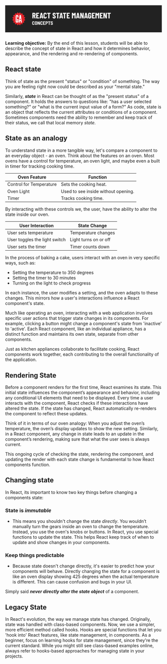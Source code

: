 # ![React State Management - Concepts](./assets/hero.png)

**Learning objective:** By the end of this lesson, students will be able to describe the concept of state in React and how it determines behavior, appearance, and the rendering and re-rendering of components.

## React state

Think of state as the present "status" or "condition" of something. The way you are feeling right now could be described as your "mental state."

Similarly, **_state_** in React can be thought of as the "present status" of a component. It holds the answers to questions like: "has a user selected something?" or "what is the current input value of a form?" As code, state is an object that reflects the current attributes or conditions of a component. Sometimes components need the ability to remember and keep track of their status, we call that local memory *state.*

## State as an analogy

To understand state in a more tangible way, let's compare a component to an everyday object - an oven. Think about the features on an oven. Most ovens have a control for temperature, an oven light, and maybe even a built in timer for tracking cooking time.

| **Oven Feature**        | **Function**                        |
| ----------------------- | ----------------------------------- |
| Control for Temperature | Sets the cooking heat.              |
| Oven Light              | Used to see inside without opening. |
| Timer                   | Tracks cooking time.                |

By interacting with these controls we, the user, have the ability to alter the state inside our oven.

| **User Interaction**          | **State Change**      |
| ----------------------------- | --------------------- |
| User sets temperature         | Temperature changes   |
| User toggles the light switch | Light turns on or off |
| User sets the timer           | Timer counts down     |

In the process of baking a cake, users interact with an oven in very specific ways, such as:

- Setting the temperature to 350 degrees
- Setting the timer to 30 minutes
- Turning on the light to check progress

In each instance, the user modifies a setting, and the oven adapts to these changes. This mirrors how a user's interactions influence a React component's state.

Much like operating an oven, interacting with a web application involves specific user actions that trigger state changes in its components. For example, clicking a button might change a component's state from 'inactive' to 'active'. Each React component, like an individual appliance, has a distinct function and maintains its own state, separate from other components.

Just as kitchen appliances collaborate to facilitate cooking, React components work together, each contributing to the overall functionality of the application. 

## Rendering State

Before a component renders for the first time, React examines its state. This initial state influences the component’s appearance and behavior, including any conditional UI elements that need to be displayed. Every time a user interacts with the component, React checks if these interactions have altered the state. If the state has changed, React automatically re-renders the component to reflect these updates.

Think of it in terms of our oven analogy: When you adjust the oven’s temperature, the oven’s display updates to show the new setting. Similarly, in a React component, any change in state leads to an update in the component’s rendering, making sure that what the user sees is always current.

This ongoing cycle of checking the state, rendering the component, and updating the render with each state change is fundamental to how React components function.

## Changing state

In React, its important to know two key things before changing a components state:

### State is *immutable*

- This means you shouldn't change the state *directly*. You wouldn’t manually turn the gears inside an oven to change the temperature. Instead, you use the oven's knobs or buttons. In React, you use special functions to update the state. This helps React keep track of when to update and show changes in your components.

### Keep things predictable

- Because state doesn't change directly, it's easier to predict how your components will behave. Directly changing the state for a component is like an oven display showing 425 degrees when the actual temperature is different. This can cause confusion and bugs in your UI.

Simply said ***never directly alter the state object*** of a component.

## Legacy State

In React's evolution, the way we manage state has changed. Originally, state was handled with class-based components. Now, we use a simpler, more efficient method called hooks. Hooks are special functions that let you 'hook into' React features, like state management, in components. As a beginner, focus on learning hooks for state management, since they're the current standard. While you might still see class-based examples online, always refer to hooks-based approaches for managing state in your projects.
